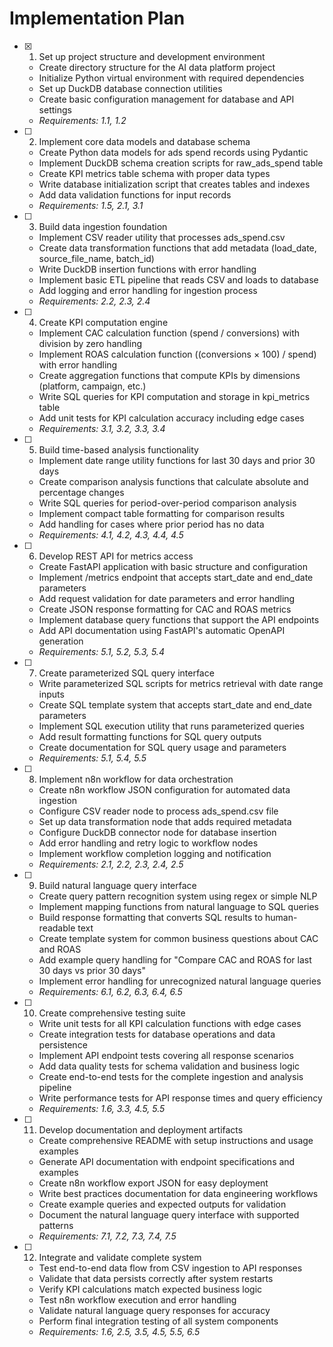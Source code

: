 # Implementation Plan

- [x] 1. Set up project structure and development environment





  - Create directory structure for the AI data platform project
  - Initialize Python virtual environment with required dependencies
  - Set up DuckDB database connection utilities
  - Create basic configuration management for database and API settings
  - _Requirements: 1.1, 1.2_

- [ ] 2. Implement core data models and database schema
  - Create Python data models for ads spend records using Pydantic
  - Implement DuckDB schema creation scripts for raw_ads_spend table
  - Create KPI metrics table schema with proper data types
  - Write database initialization script that creates tables and indexes
  - Add data validation functions for input records
  - _Requirements: 1.5, 2.1, 3.1_

- [ ] 3. Build data ingestion foundation
  - Implement CSV reader utility that processes ads_spend.csv
  - Create data transformation functions that add metadata (load_date, source_file_name, batch_id)
  - Write DuckDB insertion functions with error handling
  - Implement basic ETL pipeline that reads CSV and loads to database
  - Add logging and error handling for ingestion process
  - _Requirements: 2.2, 2.3, 2.4_

- [ ] 4. Create KPI computation engine
  - Implement CAC calculation function (spend / conversions) with division by zero handling
  - Implement ROAS calculation function ((conversions × 100) / spend) with error handling
  - Create aggregation functions that compute KPIs by dimensions (platform, campaign, etc.)
  - Write SQL queries for KPI computation and storage in kpi_metrics table
  - Add unit tests for KPI calculation accuracy including edge cases
  - _Requirements: 3.1, 3.2, 3.3, 3.4_

- [ ] 5. Build time-based analysis functionality
  - Implement date range utility functions for last 30 days and prior 30 days
  - Create comparison analysis functions that calculate absolute and percentage changes
  - Write SQL queries for period-over-period comparison analysis
  - Implement compact table formatting for comparison results
  - Add handling for cases where prior period has no data
  - _Requirements: 4.1, 4.2, 4.3, 4.4, 4.5_

- [ ] 6. Develop REST API for metrics access
  - Create FastAPI application with basic structure and configuration
  - Implement /metrics endpoint that accepts start_date and end_date parameters
  - Add request validation for date parameters and error handling
  - Create JSON response formatting for CAC and ROAS metrics
  - Implement database query functions that support the API endpoints
  - Add API documentation using FastAPI's automatic OpenAPI generation
  - _Requirements: 5.1, 5.2, 5.3, 5.4_

- [ ] 7. Create parameterized SQL query interface
  - Write parameterized SQL scripts for metrics retrieval with date range inputs
  - Create SQL template system that accepts start_date and end_date parameters
  - Implement SQL execution utility that runs parameterized queries
  - Add result formatting functions for SQL query outputs
  - Create documentation for SQL query usage and parameters
  - _Requirements: 5.1, 5.4, 5.5_

- [ ] 8. Implement n8n workflow for data orchestration
  - Create n8n workflow JSON configuration for automated data ingestion
  - Configure CSV reader node to process ads_spend.csv file
  - Set up data transformation node that adds required metadata
  - Configure DuckDB connector node for database insertion
  - Add error handling and retry logic to workflow nodes
  - Implement workflow completion logging and notification
  - _Requirements: 2.1, 2.2, 2.3, 2.4, 2.5_

- [ ] 9. Build natural language query interface
  - Create query pattern recognition system using regex or simple NLP
  - Implement mapping functions from natural language to SQL queries
  - Build response formatting that converts SQL results to human-readable text
  - Create template system for common business questions about CAC and ROAS
  - Add example query handling for "Compare CAC and ROAS for last 30 days vs prior 30 days"
  - Implement error handling for unrecognized natural language queries
  - _Requirements: 6.1, 6.2, 6.3, 6.4, 6.5_

- [ ] 10. Create comprehensive testing suite
  - Write unit tests for all KPI calculation functions with edge cases
  - Create integration tests for database operations and data persistence
  - Implement API endpoint tests covering all response scenarios
  - Add data quality tests for schema validation and business logic
  - Create end-to-end tests for the complete ingestion and analysis pipeline
  - Write performance tests for API response times and query efficiency
  - _Requirements: 1.6, 3.3, 4.5, 5.5_

- [ ] 11. Develop documentation and deployment artifacts
  - Create comprehensive README with setup instructions and usage examples
  - Generate API documentation with endpoint specifications and examples
  - Create n8n workflow export JSON for easy deployment
  - Write best practices documentation for data engineering workflows
  - Create example queries and expected outputs for validation
  - Document the natural language query interface with supported patterns
  - _Requirements: 7.1, 7.2, 7.3, 7.4, 7.5_

- [ ] 12. Integrate and validate complete system
  - Test end-to-end data flow from CSV ingestion to API responses
  - Validate that data persists correctly after system restarts
  - Verify KPI calculations match expected business logic
  - Test n8n workflow execution and error handling
  - Validate natural language query responses for accuracy
  - Perform final integration testing of all system components
  - _Requirements: 1.6, 2.5, 3.5, 4.5, 5.5, 6.5_